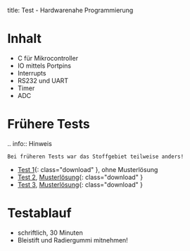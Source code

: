 title: Test - Hardwarenahe Programmierung

# Inhalt
* C für Mikrocontroller
* IO mittels Portpins
* Interrupts
* RS232 und UART
* Timer
* ADC

# Frühere Tests

.. info:: Hinweis

    Bei früheren Tests war das Stoffgebiet teilweise anders!

* [Test 1](test_hardwarenahe_programmierung_1.pdf){: class="download" }, ohne Musterlösung
* [Test 2](test_hardwarenahe_programmierung_2.pdf), [Musterlösung](test_hardwarenahe_programmierung_2_loesung.pdf){: class="download" }
* [Test 3](test_hardwarenahe_programmierung_3.pdf), [Musterlösung](test_hardwarenahe_programmierung_3_loesung.pdf){: class="download" }

# Testablauf
* schriftlich, 30 Minuten
* Bleistift und Radiergummi mitnehmen!
